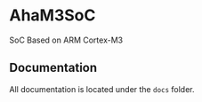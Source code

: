 # AhaM3SoC
SoC Based on ARM Cortex-M3

## Documentation
All documentation is located under the `docs` folder.
